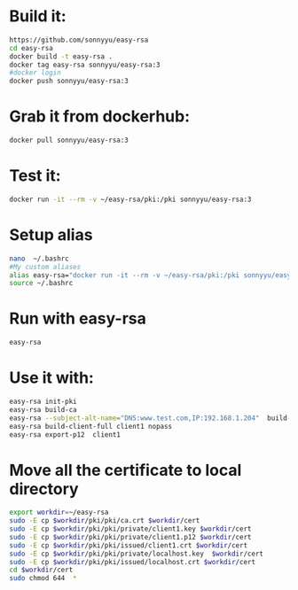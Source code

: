 # Build it:
```bash
https://github.com/sonnyyu/easy-rsa
cd easy-rsa
docker build -t easy-rsa .
docker tag easy-rsa sonnyyu/easy-rsa:3
#docker login
docker push sonnyyu/easy-rsa:3
```
# Grab it from dockerhub:
```bash
docker pull sonnyyu/easy-rsa:3
```
# Test it:
```bash
docker run -it --rm -v ~/easy-rsa/pki:/pki sonnyyu/easy-rsa:3
```
# Setup alias
```bash
nano  ~/.bashrc
#My custom aliases
alias easy-rsa="docker run -it --rm -v ~/easy-rsa/pki:/pki sonnyyu/easy-rsa:3"
source ~/.bashrc 
```
# Run with easy-rsa
```bash
easy-rsa
```
# Use it with:
```bash
easy-rsa init-pki
easy-rsa build-ca
easy-rsa --subject-alt-name="DNS:www.test.com,IP:192.168.1.204"  build-server-full localhost nopass
easy-rsa build-client-full client1 nopass
easy-rsa export-p12  client1
```
# Move all the certificate to local directory
```bash
export workdir=~/easy-rsa
sudo -E cp $workdir/pki/pki/ca.crt $workdir/cert 
sudo -E cp $workdir/pki/pki/private/client1.key $workdir/cert
sudo -E cp $workdir/pki/pki/private/client1.p12 $workdir/cert
sudo -E cp $workdir/pki/pki/issued/client1.crt $workdir/cert
sudo -E cp $workdir/pki/pki/private/localhost.key  $workdir/cert
sudo -E cp $workdir/pki/pki/issued/localhost.crt $workdir/cert
cd $workdir/cert
sudo chmod 644  *
```


